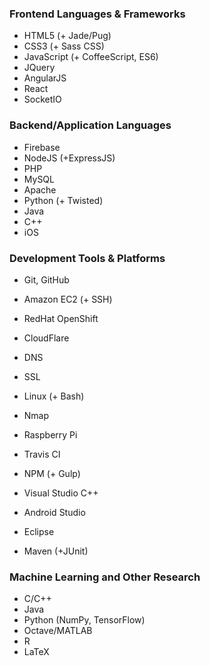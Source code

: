 ### Frontend Languages & Frameworks
- HTML5 (+ Jade/Pug)
- CSS3 (+ Sass CSS)
- JavaScript (+ CoffeeScript, ES6)
- JQuery
- AngularJS
- React
- SocketIO

### Backend/Application Languages
- Firebase
- NodeJS (+ExpressJS)
- PHP
- MySQL
- Apache
- Python (+ Twisted)
- Java
- C++
- iOS

### Development Tools & Platforms
- Git, GitHub
- Amazon EC2 (+ SSH)
- RedHat OpenShift
- CloudFlare
- DNS
- SSL
- Linux (+ Bash)
- Nmap
- Raspberry Pi
- Travis CI

- NPM (+ Gulp)
- Visual Studio C++
- Android Studio
- Eclipse
- Maven (+JUnit)

### Machine Learning and Other Research
- C/C++
- Java
- Python (NumPy, TensorFlow)
- Octave/MATLAB
- R
- LaTeX
